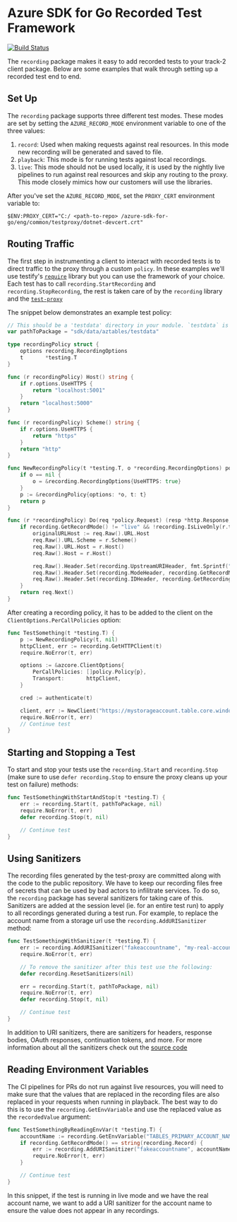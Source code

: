 # Azure SDK for Go Recorded Test Framework

[![Build Status](https://dev.azure.com/azure-sdk/public/_apis/build/status/go/Azure.azure-sdk-for-go?branchName=master)](https://dev.azure.com/azure-sdk/public/_build/latest?definitionId=1842&branchName=master)

The `recording` package makes it easy to add recorded tests to your track-2 client package.
Below are some examples that walk through setting up a recorded test end to end.

## Set Up
The `recording` package supports three different test modes. These modes are set by setting the `AZURE_RECORD_MODE` environment variable to one of the three values:
1. `record`: Used when making requests against real resources. In this mode new recording will be generated and saved to file.
2. `playback`: This mode is for running tests against local recordings.
3. `live`: This mode should not be used locally, it is used by the nightly live pipelines to run against real resources and skip any routing to the proxy. This mode closely mimics how our customers will use the libraries.

After you've set the `AZURE_RECORD_MODE`, set the `PROXY_CERT` environment variable to:
```pwsh
$ENV:PROXY_CERT="C:/ <path-to-repo> /azure-sdk-for-go/eng/common/testproxy/dotnet-devcert.crt"
```

## Routing Traffic

The first step in instrumenting a client to interact with recorded tests is to direct traffic to the proxy through a custom `policy`. In these examples we'll use testify's [`require`](https://pkg.go.dev/github.com/stretchr/testify/require) library but you can use the framework of your choice. Each test has to call `recording.StartRecording` and `recording.StopRecording`, the rest is taken care of by the `recording` library and the [`test-proxy`](https://github.com/Azure/azure-sdk-tools/tree/main/tools/test-proxy)

The snippet below demonstrates an example test policy:

```go Snippet:PolicyDefinition
// This should be a 'testdata' directory in your module. `testdata` is ignored by the go tool, making it perfect for ancillary data
var pathToPackage = "sdk/data/aztables/testdata"

type recordingPolicy struct {
    options recording.RecordingOptions
    t       *testing.T
}

func (r recordingPolicy) Host() string {
    if r.options.UseHTTPS {
        return "localhost:5001"
    }
    return "localhost:5000"
}

func (r recordingPolicy) Scheme() string {
    if r.options.UseHTTPS {
        return "https"
    }
    return "http"
}

func NewRecordingPolicy(t *testing.T, o *recording.RecordingOptions) policy.Policy {
    if o == nil {
        o = &recording.RecordingOptions{UseHTTPS: true}
    }
    p := &recordingPolicy{options: *o, t: t}
    return p
}

func (r *recordingPolicy) Do(req *policy.Request) (resp *http.Response, err error) {
    if recording.GetRecordMode() != "live" && !recording.IsLiveOnly(r.t) {
        originalURLHost := req.Raw().URL.Host
        req.Raw().URL.Scheme = r.Scheme()
        req.Raw().URL.Host = r.Host()
        req.Raw().Host = r.Host()

        req.Raw().Header.Set(recording.UpstreamURIHeader, fmt.Sprintf("%v://%v", r.Scheme(), originalURLHost))
        req.Raw().Header.Set(recording.ModeHeader, recording.GetRecordMode())
        req.Raw().Header.Set(recording.IDHeader, recording.GetRecordingId(r.t))
    }
    return req.Next()
}
```

After creating a recording policy, it has to be added to the client on the `ClientOptions.PerCallPolicies` option:
```go Snippet:TestFunction
func TestSomething(t *testing.T) {
    p := NewRecordingPolicy(t, nil)
    httpClient, err := recording.GetHTTPClient(t)
    require.NoError(t, err)

    options := &azcore.ClientOptions{
        PerCallPolicies: []policy.Policy{p},
        Transport:       httpClient,
    }

    cred := authenticate(t)

    client, err := NewClient("https://mystorageaccount.table.core.windows.net", cred, options)
    require.NoError(t, err)
    // Continue test
}
```

## Starting and Stopping a Test
To start and stop your tests use the `recording.Start` and `recording.Stop` (make sure to use `defer recording.Stop` to ensure the proxy cleans up your test on failure) methods:
```go Snippet:StartAndStopRecording
func TestSomethingWithStartAndStop(t *testing.T) {
    err := recording.Start(t, pathToPackage, nil)
    require.NoError(t, err)
    defer recording.Stop(t, nil)

    // Continue test
}
```

## Using Sanitizers
The recording files generated by the test-proxy are committed along with the code to the public repository. We have to keep our recording files free of secrets that can be used by bad actors to infilitrate services. To do so, the `recording` package has several sanitizers for taking care of this. Sanitizers are added at the session level (ie. for an entire test run) to apply to all recordings generated during a test run. For example, to replace the account name from a storage url use the `recording.AddURISanitizer` method:
```go Snippet:UseSanitizer
func TestSomethingWithSanitizer(t *testing.T) {
    err := recording.AddURISanitizer("fakeaccountname", "my-real-account-name", nil)
    require.NoError(t, err)

    // To remove the sanitizer after this test use the following:
    defer recording.ResetSanitizers(nil)

    err = recording.Start(t, pathToPackage, nil)
    require.NoError(t, err)
    defer recording.Stop(t, nil)

    // Continue test
}
```

In addition to URI sanitizers, there are sanitizers for headers, response bodies, OAuth responses, continuation tokens, and more. For more information about all the sanitizers check out the [source code](https://github.com/Azure/azure-sdk-for-go/blob/main/sdk/internal/recording/sanitizer.go)


## Reading Environment Variables
The CI pipelines for PRs do not run against live resources, you will need to make sure that the values that are replaced in the recording files are also replaced in your requests when running in playback. The best way to do this is to use the `recording.GetEnvVariable` and use the replaced value as the `recordedValue` argument:

```go Snippet:ReadEnvVar
func TestSomethingByReadingEnvVar(t *testing.T) {
    accountName := recording.GetEnvVariable("TABLES_PRIMARY_ACCOUNT_NAME", "fakeaccountname")
    if recording.GetRecordMode() == string(recording.Record) {
        err := recording.AddURISanitizer("fakeaccountname", accountName, nil)
        require.NoError(t, err)
    }

    // Continue test
}
```
In this snippet, if the test is running in live mode and we have the real account name, we want to add a URI sanitizer for the account name to ensure the value does not appear in any recordings.